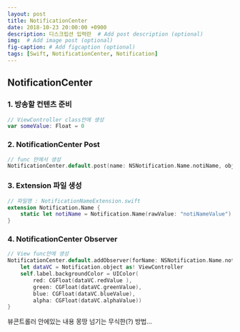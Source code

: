 ```yaml
---
layout: post
title: NotificationCenter
date: 2018-10-23 20:00:00 +0900
description: 디스크립션 입력란  # Add post description (optional)
img:  # Add image post (optional)
fig-caption: # Add figcaption (optional)
tags: [Swift, NotificationCenter, Notification]
---
```


## NotificationCenter

### 1. 방송할 컨텐츠 준비
```swift
// ViewController class안에 생성
var someValue: Float = 0
```

### 2. NotificationCenter Post   
```swift
// func 안에서 생성
NotificationCenter.default.post(name: NSNotification.Name.notiName, object: self)
```
### 3. Extension 파일 생성
```swift
// 파일명 : NotificationNameExtension.swift
extension Notification.Name {
    static let notiName = Notification.Name(rawValue: "notiNameValue")
}
```

### 4. NotificationCenter Observer
```swift
// View func안에 생성
NotificationCenter.default.addObserver(forName: NSNotification.Name.notiName, object: nil, queue: OperationQueue.main) { (Notification) in
    let dataVC = Notification.object as! ViewController
    self.label.backgroundColor = UIColor(
        red: CGFloat(dataVC.redValue ),
        green: CGFloat(dataVC.greenValue),
        blue: CGFloat(dataVC.blueValue),
        alpha: CGFloat(dataVC.alphaValue))
}
```
뷰콘트롤러 안에있는 내용 몽땅 넘기는 무식한(?) 방법... 
